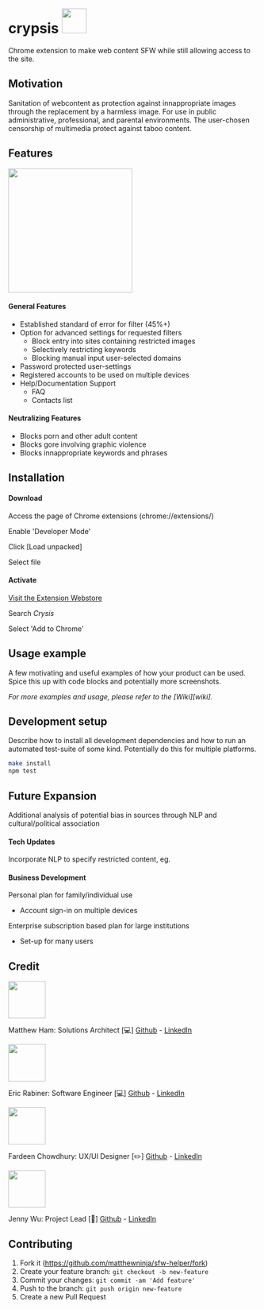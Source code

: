 # crypsis <img src="https://github.com/matthewninja/sfw-helper/blob/master/Logo.png" width="50">
Chrome extension to make web content SFW while still allowing access to the site.


## Motivation 
Sanitation of webcontent as protection against innappropriate images through the replacement by a harmless image. For use in public administrative, professional, and parental environments. The user-chosen censorship of multimedia protect against taboo content. 

## Features

<img src="https://github.com/matthewninja/sfw-helper/blob/master/Logo.png" width="250">

#### General Features

* Established standard of error for filter (45%+)
* Option for advanced settings for requested filters
   * Block entry into sites containing restricted images
   * Selectively restricting keywords
   * Blocking manual input user-selected domains
* Password protected user-settings
* Registered accounts to be used on multiple devices
* Help/Documentation Support
  * FAQ
  * Contacts list

#### Neutralizing Features

* Blocks porn and other adult content
* Blocks gore involving graphic violence
* Blocks innappropriate keywords and phrases

## Installation

#### Download 

Access the page of Chrome extensions (chrome://extensions/)

Enable 'Developer Mode'

Click [Load unpacked] 

Select file

#### Activate

[Visit the Extension Webstore](https://chrome.google.com/webstore/category/extensions) 

Search *Crysis* 

Select 'Add to Chrome'

## Usage example

A few motivating and useful examples of how your product can be used. Spice this up with code blocks and potentially more screenshots.

_For more examples and usage, please refer to the [Wiki][wiki]._

## Development setup

Describe how to install all development dependencies and how to run an automated test-suite of some kind. Potentially do this for multiple platforms.

```sh
make install
npm test
```

## Future Expansion

Additional analysis of potential bias in sources through NLP and cultural/political association

#### Tech Updates

Incorporate NLP to specify restricted content, eg. 

#### Business Development

Personal plan for family/individual use
  * Account sign-in on multiple devices

Enterprise subscription based plan for large institutions
  * Set-up for many users

## Credit
<p float="left">
<p>
    <img src="https://avatars0.githubusercontent.com/u/14874215?s=400&v=4" width="75">
   
   Matthew Ham: Solutions Architect [:computer:] 
   [Github](https://github.com/matthewninja) - [LinkedIn](https://www.linkedin.com/in/matthewninja/)
</p>

<p>
    <img src="https://avatars3.githubusercontent.com/u/44846748?s=400&v=4" width="75">
   
   Eric Rabiner: Software Engineer [:computer:]
   [Github](https://github.com/ericrabiner) - [LinkedIn](https://www.linkedin.com/in/ericrabiner/)
</p>

<p>
    <img src="https://avatars0.githubusercontent.com/u/23428969?s=400&v=4" width="75">
   
   Fardeen Chowdhury: UX/UI Designer [:pencil2:] 
   [Github](https://github.com/peppermyangus) - [LinkedIn](https://www.linkedin.com/in/fardeen-chowdhury/)
</p>
<p>
    <img src="https://avatars1.githubusercontent.com/u/54465230?s=400&v=4" width="75">
   
   Jenny Wu: Project Lead [:notebook:] 
   [Github](https://github.com/jennywwei) - [LinkedIn](https://www.linkedin.com/in/jenny-wu-1641b811b/)
</p>
</p>




## Contributing

1. Fork it (<https://github.com/matthewninja/sfw-helper/fork>)
2. Create your feature branch: `git checkout -b new-feature`
3. Commit your changes: `git commit -am 'Add feature'`
4. Push to the branch: `git push origin new-feature`
5. Create a new Pull Request

